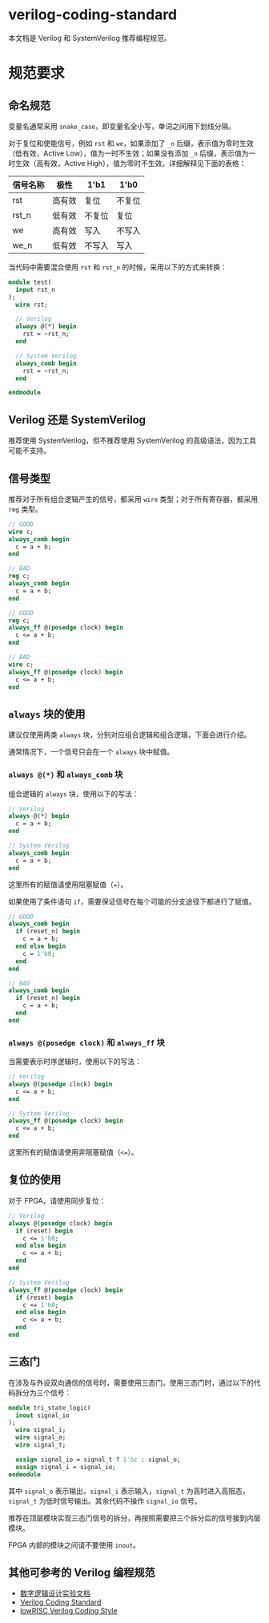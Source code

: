 # verilog-coding-standard

本文档是 Verilog 和 SystemVerilog 推荐编程规范。

# 规范要求

## 命名规范

变量名通常采用 `snake_case`，即变量名全小写，单词之间用下划线分隔。

对于复位和使能信号，例如 `rst` 和 `we`，如果添加了 `_n` 后缀，表示值为零时生效（低有效，Active Low），值为一时不生效；如果没有添加 `_n` 后缀，表示值为一时生效（高有效，Active High），值为零时不生效。详细解释见下面的表格：

| 信号名称 | 极性   | 1'b1   | 1'b0   |
| -------- | ------ | ------ | ------ |
| rst      | 高有效 | 复位   | 不复位 |
| rst_n    | 低有效 | 不复位 | 复位   |
| we       | 高有效 | 写入   | 不写入 |
| we_n     | 低有效 | 不写入 | 写入   |

当代码中需要混合使用 `rst` 和 `rst_n` 的时候，采用以下的方式来转换：

```sv
module test(
  input rst_n
);
  wire rst;

  // Verilog
  always @(*) begin
    rst = ~rst_n;
  end

  // System Verilog
  always_comb begin
    rst = ~rst_n;
  end

endmodule
```

## Verilog 还是 SystemVerilog

推荐使用 SystemVerilog，但不推荐使用 SystemVerilog 的高级语法，因为工具可能不支持。

## 信号类型

推荐对于所有组合逻辑产生的信号，都采用 `wire` 类型；对于所有寄存器，都采用 `reg` 类型。

```sv
// GOOD
wire c;
always_comb begin
  c = a + b;
end

// BAD
reg c;
always_comb begin
  c = a + b;
end

// GOOD
reg c;
always_ff @(posedge clock) begin
  c <= a + b;
end

// BAD
wire c;
always_ff @(posedge clock) begin
  c <= a + b;
end
```

## `always` 块的使用

建议仅使用两类 `always` 块，分别对应组合逻辑和组合逻辑，下面会进行介绍。

通常情况下，一个信号只会在一个 `always` 块中赋值。

### `always @(*)` 和 `always_comb` 块

组合逻辑的 `always` 块，使用以下的写法：

```sv
// Verilog
always @(*) begin
  c = a + b;
end

// System Verilog
always_comb begin
  c = a + b;
end
```

这里所有的赋值请使用阻塞赋值（`=`）。

如果使用了条件语句 `if`，需要保证信号在每个可能的分支途径下都进行了赋值。

```sv
// GOOD
always_comb begin
  if (reset_n) begin
    c = a + b;
  end else begin
    c = 1'b0;
  end
end

// BAD
always_comb begin
  if (reset_n) begin
    c = a + b;
  end
end
```

### `always @(posedge clock)` 和 `always_ff` 块

当需要表示时序逻辑时，使用以下的写法：

```sv
// Verilog
always @(posedge clock) begin
  c <= a + b;
end

// System Verilog
always_ff @(posedge clock) begin
  c <= a + b;
end
```

这里所有的赋值请使用非阻塞赋值（`<=`）。

## 复位的使用

对于 FPGA，请使用同步复位：

```sv
// Verilog
always @(posedge clock) begin
  if (reset) begin
    c <= 1'b0;
  end else begin
    c <= a + b;
  end
end

// System Verilog
always_ff @(posedge clock) begin
  if (reset) begin
    c <= 1'b0;
  end else begin
    c <= a + b;
  end
end
```

## 三态门

在涉及与外设双向通信的信号时，需要使用三态门。使用三态门时，通过以下的代码拆分为三个信号：

```sv
module tri_state_logic(
  inout signal_io
);
  wire signal_i;
  wire signal_o;
  wire signal_t;

  assign signal_io = signal_t ? 1'bz : signal_o;
  assign signal_i = signal_io;
endmodule
```

其中 `signal_o` 表示输出，`signal_i` 表示输入，`signal_t` 为高时进入高阻态，`signal_t` 为低时信号输出。其余代码不操作 `signal_io` 信号。

推荐在顶层模块实现三态门信号的拆分，再按照需要把三个拆分后的信号接到内层模块。

FPGA 内部的模块之间请不要使用 `inout`。


## 其他可参考的 Verilog 编程规范

- [数字逻辑设计实验文档](https://lab.cs.tsinghua.edu.cn/digital-design/doc/)
- [Verilog Coding Standard](http://fpgacpu.ca/fpga/verilog.html)
- [lowRISC Verilog Coding Style](https://github.com/lowRISC/style-guides/blob/master/VerilogCodingStyle.md)